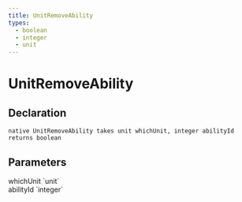 ```yaml
---
title: UnitRemoveAbility
types:
  - boolean
  - integer
  - unit
---
```


# UnitRemoveAbility

## Declaration

```
native UnitRemoveAbility takes unit whichUnit, integer abilityId returns boolean
```

## Parameters
<dl>
  <dt>whichUnit `unit`</dt>
  <dd></dd>

  <dt>abilityId `integer`</dt>
  <dd></dd>
</dl>
